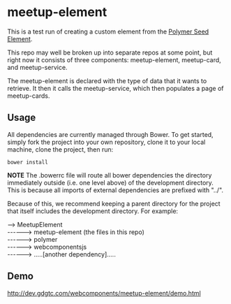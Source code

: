 meetup-element
============

This is a test run of creating a custom element from the [Polymer Seed Element](http://polymerlabs.github.io/seed-element).

This repo may well be broken up into separate repos at some point, but right now it consists of three components: meetup-element, meetup-card, and meetup-service.

The meetup-element is declared with the type of data that it wants to retrieve. It then
it calls the meetup-service, which then populates a page of meetup-cards.


## Usage
All dependencies are currently managed through Bower. To get started, simply fork the project into your own repository, clone it to your local machine,
clone the project, then run:

```
bower install

```
**NOTE** The .bowerrc file will route all bower dependencies the directory immediately outside (i.e. one level above) of the development directory. This is because all imports of external dependencies are prefixed with "../".

Because of this, we recommend keeping a parent directory for the project that itself includes the development directory. For example:

--> MeetupElement  
------> meetup-element (the files in this repo)  
------> polymer  
------> webcomponentsjs  
------> .....[another dependency].....

## Demo

http://dev.gdgtc.com/webcomponents/meetup-element/demo.html
